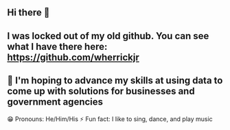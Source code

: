 ## Hi there 👋
## I was locked out of my old github. You can see what I have there here: https://github.com/wherrickjr
## 🕺 I'm hoping to advance my skills at using data to come up with solutions for businesses and government agencies  
😁 Pronouns: He/Him/His ⚡ Fun fact: I like to sing, dance, and play music
<!--
**wherrickjr1/wherrickjr1** is a ✨ _special_ ✨ repository because its `README.md` (this file) appears on your GitHub profile.

Here are some ideas to get you started:

- 🔭 I’m currently working on ...
- 🌱 I’m currently learning ...
- 👯 I’m looking to collaborate on ...
- 🤔 I’m looking for help with ...
- 💬 Ask me about ...
- 📫 How to reach me: ...
- 😄 Pronouns: ...
- ⚡ Fun fact: ...
-->

